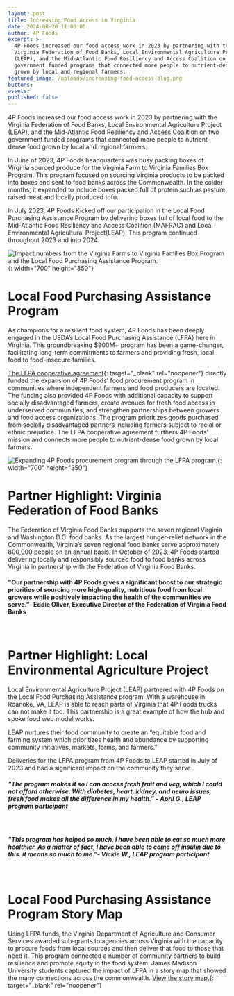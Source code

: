 ```yaml
---
layout: post
title: Increasing Food Access in Virginia
date: 2024-08-20 11:00:00
author: 4P Foods
excerpt: >-
  4P Foods increased our food access work in 2023 by partnering with the
  Virginia Federation of Food Banks, Local Environmental Agriculture Project
  (LEAP), and the Mid-Atlantic Food Resiliency and Access Coalition on two
  government funded programs that connected more people to nutrient-dense food
  grown by local and regional farmers.
featured_image: /uploads/increasing-food-access-blog.png
buttons:
assets:
published: false
---
```

<div class="editable"></div>

4P Foods increased our food access work in 2023 by partnering with the Virginia Federation of Food Banks, Local Environmental Agriculture Project (LEAP), and the Mid-Atlantic Food Resiliency and Access Coalition on two government funded programs that connected more people to nutrient-dense food grown by local and regional farmers.

In June of 2023, 4P Foods headquarters was busy packing boxes of Virginia sourced produce for the Virginia Farm to Virginia Families Box Program. This program focused on sourcing Virginia products to be packed into boxes and sent to food banks across the Commonwealth. In the colder months, it expanded to include boxes packed full of protein such as pasture raised meat and locally produced tofu.

In July 2023, 4P Foods Kicked off our participation in the Local Food Purchasing Assistance Program by delivering boxes full of local food to the Mid-Atlantic Food Resiliency and Access Coalition (MAFRAC) and Local Environmental Agricultural Project(LEAP). This program continued throughout 2023 and into 2024.

![Impact numbers from the Virginia Farms to Virginia Families Box Program and the Local Food Purchasing Assistance Program.](/uploads/increasing-food-access-2.png){: width="700" height="350"}

# Local Food Purchasing Assistance Program

As champions for a resilient food system, 4P Foods has been deeply engaged in the USDA’s Local Food Purchasing Assistance (LFPA) here in Virginia. This groundbreaking $900M+ program has been a game-changer, facilitating long-term commitments to farmers and providing fresh, local food to food-insecure families.

[The LFPA cooperative agreement](https://storymaps.arcgis.com/stories/963794d0125a40e28ae9ae15ec7a9da2){: target="_blank" rel="noopener"} directly funded the expansion of 4P Foods’ food procurement program in communities where independent farmers and food producers are located. The funding also provided 4P Foods with additional capacity to support socially disadvantaged farmers, create avenues for fresh food access in underserved communities, and strengthen partnerships between growers and food access organizations. The program prioritizes goods purchased from socially disadvantaged partners including farmers subject to racial or ethnic prejudice. The LFPA cooperative agreement furthers 4P Foods’ mission and connects more people to nutrient-dense food grown by local farmers.

![Expanding 4P Foods procurement program through the LFPA program.](/uploads/lfpa-2.png){: width="700" height="350"}

# Partner Highlight: Virginia Federation of Food Banks

The Federation of Virginia Food Banks supports the seven regional Virginia and Washington D.C. food banks. As the largest hunger-relief network in the Commonwealth, Virginia’s seven regional food banks serve approximately 800,000 people on an annual basis. In October of 2023, 4P Foods started delivering locally and responsibly sourced food to food banks across Virginia in partnership with the Federation of Virginia Food Banks.

#### "Our partnership with 4P Foods gives a significant boost to our strategic priorities of sourcing more high-quality, nutritious food from local growers while positively impacting the health of the communities we serve.”- Eddie Oliver, Executive Director of the Federation of Virginia Food Banks

&nbsp;

# Partner Highlight: Local Environmental Agriculture Project

Local Environmental Agriculture Project (LEAP) partnered with 4P Foods on the Local Food Purchasing Assistance program. With a warehouse in Roanoke, VA, LEAP is able to reach parts of Virginia that 4P Foods trucks can not make it too. This partnership is a great example of how the hub and spoke food web model works.

LEAP nurtures their food community to create an “equitable food and farming system which prioritizes health and abundance by supporting community initiatives, markets, farms, and farmers.”

Deliveries for the LFPA program from 4P Foods to LEAP started in July of 2023 and had a significant impact on the community they serve.

##### "The program makes it so I can access fresh fruit and veg, which I could not afford otherwise. With diabetes, heart, kidney, and neuro issues, fresh food makes all the difference in my health.” - April G., LEAP program participant

&nbsp;

##### "This program has helped so much. I have been able to eat so much more healthier. As a matter of fact, I have been able to come off insulin due to this. it means so much to me.”- Vickie W., LEAP program participant

&nbsp;

# Local Food Purchasing Assistance Program Story Map

Using LFPA funds, the Virginia Department of Agriculture and Consumer Services awarded sub-grants to agencies across Virginia with the capacity to procure foods from local sources and then deliver that food to those that need it. This program connected a number of community partners to build resilience and promote equity in the food system. James Madison University students captured the impact of LFPA in a story map that showed the many connections across the commonwealth. [View the story map.](https://storymaps.arcgis.com/stories/963794d0125a40e28ae9ae15ec7a9da2 "LFPA Story Map"){: target="_blank" rel="noopener"}